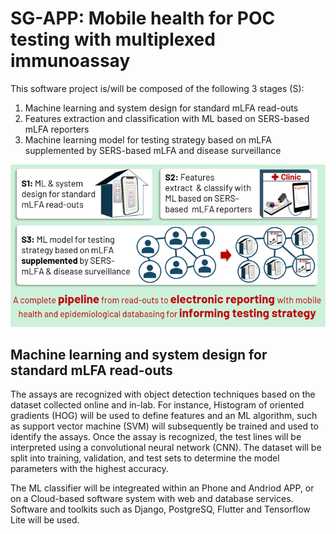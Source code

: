 # SG-APP: Mobile health for POC testing with multiplexed immunoassay

This software project is/will be composed of the following 3 stages (S):

1. Machine learning and system design for standard mLFA read-outs
2. Features extraction and classification with ML based on SERS-based mLFA reporters
3. Machine learning model for testing strategy based on mLFA supplemented by SERS-based mLFA and disease surveillance

<img src="https://github.com/hcng10/SG-APP/blob/main/sgapp_dstn.png" width="600">

## Machine learning and system design for standard mLFA read-outs
The assays are recognized with object detection techniques based on the dataset collected online and in-lab. For instance, Histogram of oriented gradients (HOG) will be used to define features and an ML algorithm, such as support vector machine (SVM) will subsequently be trained and used to identify the assays. Once the assay is recognized, the test lines will be interpreted using a convolutional neural network (CNN). The dataset will be split into training, validation, and test sets to determine the model parameters with the highest accuracy.

The ML classifier will be integreated within an Phone and Andriod APP, or on a Cloud-based software system with web and database services. Software and toolkits such as  Django, PostgreSQ, Flutter and Tensorflow Lite will be used.
